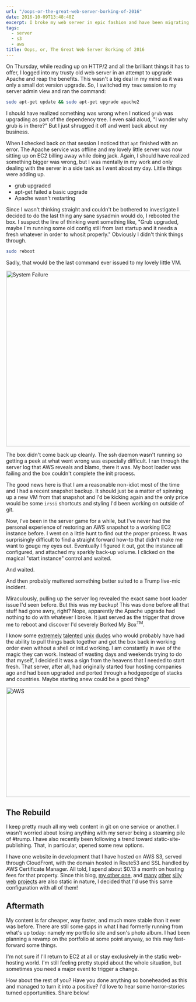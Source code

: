 ```yaml
---
url: "/oops-or-the-great-web-server-borking-of-2016"
date: 2016-10-09T13:48:40Z
excerpt: I broke my web server in epic fashion and have been migrating most of my content to static sites hosted on AWS via S3.
tags:
  - server
  - s3
  - aws
title: Oops, or, The Great Web Server Borking of 2016
---
```


On Thursday, while reading up on HTTP/2 and all the brilliant things it has to
offer, I logged into my trusty old web server in an attempt to upgrade
Apache and reap the benefits. This wasn't a big deal in my mind as it was
only a small dot version upgrade. So, I switched my `tmux` session to my
server admin view and ran the command:

``` bash
sudo apt-get update && sudo apt-get upgrade apache2
```

I should have realized something was wrong when I noticed `grub` was
upgrading as part of the dependency tree. I even said aloud, "I wonder why
grub is in there?" But I just shrugged it off and went back about my
business.

When I checked back on that session I noticed that `apt` finished with an
error. The Apache service was offline and my lovely little server was now
sitting up on EC2 billing away while doing jack. Again, I should have
realized something bigger was wrong, but I was mentally in my work and
only dealing with the server in a side task as I went about my day. Little
things were adding up.

- grub upgraded
- apt-get failed a basic upgrade
- Apache wasn't restarting

Since I wasn't thinking straight and couldn't be bothered to investigate
I decided to do the last thing any sane sysadmin would do, I rebooted the
box. I suspect the line of thinking went something like, "Grub upgraded,
maybe I'm running some old config still from last startup and it needs
a fresh whatever in order to whosit properly." Obviously I didn't think
things through.

``` bash
sudo reboot
```

Sadly, that would be the last command ever issued to my lovely little VM.

<img width="599" height="480" layout="responsive"
src="//labs.tomasino.org/assets/images/system-failure.gif" alt="System
Failure"></img>

The box didn't come back up cleanly. The ssh daemon wasn't running so
getting a peek at what went wrong was especially difficult. I ran through
the server log that AWS reveals and blamo, there it was. My boot loader
was failing and the box couldn't complete the init process.

The good news here is that I am a reasonable non-idiot most of the time
and I had a recent snapshot backup. It should just be a matter of spinning
up a new VM from that snapshot and I'd be kicking again and the only price
would be some `irssi` shortcuts and styling I'd been working on outside of
git.

Now, I've been in the server game for a while, but I've never had the
personal experience of restoring an AWS snapshot to a working EC2 instance
before. I went on a little hunt to find out the proper process. It was
surprisingly difficult to find a straight forward how-to that didn't make
me want to gouge my eyes out. Eventually I figured it out, got the
instance all configured, and attached my sparkly back-up volume. I clicked
on the magical "start instance" control and waited.

And waited.

And then probably muttered something better suited to a Trump
live-mic incident.

Miraculously, pulling up the server log revealed the exact same boot
loader issue I'd seen before. But this was my backup! This was done before
all that stuff had gone awry, right? Nope, apparently the Apache upgrade
had nothing to do with whatever I broke. It just served as the trigger
that drove me to reboot and discover I'd severely Borked My
Box<sup>TM</sup>.

I know some [extremely][] [talented][] [unix][] [dudes][] who would
probably have had the ability to pull things back together and get the box
back in working order even without a shell or init.d working. I am
constantly in awe of the magic they can work. Instead of wasting days and
weekends trying to do that myself, I decided it was a sign from the
heavens that I needed to start fresh. That server, after all, had
originally started four hosting companies ago and had been upgraded and
ported through a hodgepodge of stacks and countries. Maybe starting anew
could be a good thing?

<img width="580" height="300" layout="responsive"
src="//labs.tomasino.org/assets/images/aws.png" alt="AWS"></img>

## The Rebuild

I keep pretty much all my web content in git on one service or another.
I wasn't worried about losing anything with my server being a steaming
pile of #trump. I have also recently been following a trend toward
static-site-publishing. That, in particular, opened some new options.

I have one website in development that I have hosted on AWS S3, served
through CloudFront, with the domain hosted in Route53 and SSL handled by
AWS Certificate Manager. All told, I spend about $0.13 a month on hosting
fees for that property. Since this blog, [my other one][], and [many][]
[other][] [silly][] [web][] [projects][] are also static in nature,
I decided that I'd use this same configuration with all of them!

## Aftermath

My content is far cheaper, way faster, and much more stable than it ever
was before. There are still some gaps in what I had formerly running from
what's up today: namely my portfolio site and son's photo album. I had
been planning a revamp on the portfolio at some point anyway, so this may
fast-forward some things.

I'm not sure if I'll return to EC2 at all or stay exclusively in the
static web-hosting world. I'm still feeling pretty stupid about the whole
situation, but sometimes you need a major event to trigger a change.

How about the rest of you? Have you done anything so boneheaded as this
and managed to turn it into a positive? I'd love to hear some
horror-stories turned opportunities. Share below!

  [extremely]: https://www.linkedin.com/in/jjrosen
    "Josh Rosen"
  [talented]: https://www.linkedin.com/in/john-lyden-433a4
    "John Lyden"
  [unix]: https://www.linkedin.com/in/mark-sedlock-35111074
    "Mark Sedlock"
  [dudes]: https://www.linkedin.com/in/w2srh
    "Steve Huston"
  [my other one]: https://blog.tomasino.org
    "Tomasino Personal Blog"
  [many]: https://www.tomasino.org
    "My Web Presence"
  [other]: https://deprofundis.tomasino.org/
    "De Profundis Coorespondence Role Playing Game"
  [silly]: https://retreat.tomasino.org/
    "Web-based mini-retreat"
  [web]: https://map.tomasino.org/
    "World map for my novel (in development)"
  [projects]: https://obscure.tomasino.org/
    "Text Visual Obfuscation Utility (just start typing)"


<!--  vim: set shiftwidth=4 tabstop=4 expandtab: -->
